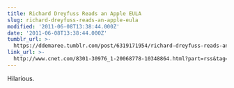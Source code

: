 ```yaml
---
title: Richard Dreyfuss Reads an Apple EULA
slug: richard-dreyfuss-reads-an-apple-eula
modified: '2011-06-08T13:38:44.000Z'
date: '2011-06-08T13:38:44.000Z'
tumblr_url: >-
  https://ddemaree.tumblr.com/post/6319171954/richard-dreyfuss-reads-an-apple-eula
link_url: >-
  http://www.cnet.com/8301-30976_1-20068778-10348864.html?part=rss&tag=feed&subj=Crave
---
```

Hilarious.
